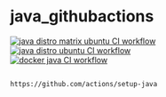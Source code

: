 # java_githubactions

[![java distro matrix ubuntu CI workflow](https://github.com/githubfoam/java_githubactions/actions/workflows/java-distro-matrix-ubuntu-wf.yml/badge.svg)](https://github.com/githubfoam/java_githubactions/actions/workflows/java-distro-matrix-ubuntu-wf.yml)  
[![java distro ubuntu CI workflow](https://github.com/githubfoam/java_githubactions/actions/workflows/java-distro-ubuntu-wf.yml/badge.svg)](https://github.com/githubfoam/java_githubactions/actions/workflows/java-distro-ubuntu-wf.yml)  
[![docker java CI workflow](https://github.com/githubfoam/java_githubactions/actions/workflows/docker-wf.yml/badge.svg)](https://github.com/githubfoam/java_githubactions/actions/workflows/docker-wf.yml)
~~~~

https://github.com/actions/setup-java

~~~~

